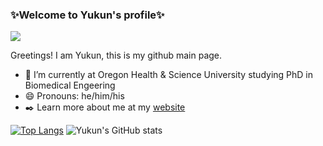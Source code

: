 ### ✨Welcome to Yukun's profile✨
![](https://komarev.com/ghpvc/?username=Yukun-Guo)

Greetings! I am Yukun, this is my github main page.

- 🔭 I’m currently at Oregon Health & Science University studying PhD in Biomedical Engeering
- 😄 Pronouns: he/him/his
- ✒️ Learn more about me at my [website](https://yukun-guo.github.io/)

[![Top Langs](https://github-readme-stats.vercel.app/api/top-langs/?username=anuraghazra&layout=compact&theme=github_dark&langs_count=6&&hide=GLSL,go&card_width=250px)](https://github.com/anuraghazra/github-readme-stats)
![Yukun's GitHub stats](https://github-readme-stats.vercel.app/api?username=Yukun-Guo&show_icons=true&theme=github_dark&line_height=20px)

<!--
**Yukun-Guo/Yukun-Guo** is a ✨ _special_ ✨ repository because its `README.md` (this file) appears on your GitHub profile.

Here are some ideas to get you started:

- 🔭 I’m currently working on ...
- 🌱 I’m currently learning ...
- 👯 I’m looking to collaborate on ...
- 🤔 I’m looking for help with ...
- 💬 Ask me about ...
- 📫 How to reach me: ...
- 😄 Pronouns: ...
- ⚡ Fun fact: ...
-->
